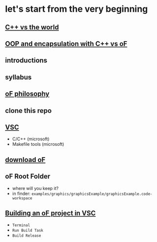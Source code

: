 # let's start from the very beginning

## [C++ vs the world](https://openframeworks.cc/ofBook/chapters/c++11.html)

## [OOP and encapsulation with C++ vs oF](https://openframeworks.cc/ofBook/chapters/cplusplus_basics.html#encapsulationofcomplexity)

## introductions

## syllabus

## [oF philosophy](https://openframeworks.cc/ofBook/chapters/of_philosophy.html)

## clone this repo

## [VSC](https://openframeworks.cc/setup/vscode/)
- C/C++ (microsoft)
- Makefile tools (microsoft)

## [download oF](https://openframeworks.cc/download/)

## oF Root Folder
- where will you keep it?
- in finder: `examples/graphics/graphicsExample/graphicsExample.code-workspace`

## [Building an oF project in VSC](https://openframeworks.cc/setup/vscode/)
- `Terminal`
- `Run Build Task`
- `Build Release`